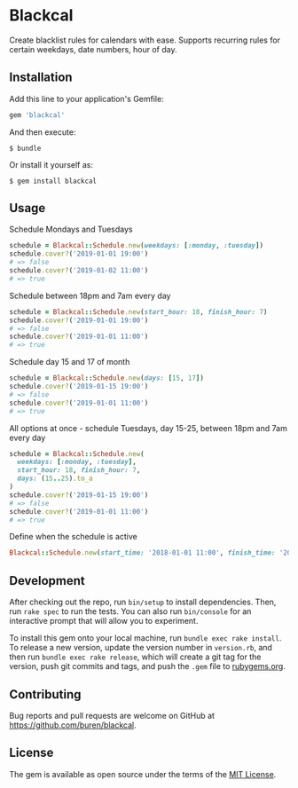 # Blackcal

Create blacklist rules for calendars with ease. Supports recurring rules for certain weekdays, date numbers, hour of day.

## Installation

Add this line to your application's Gemfile:

```ruby
gem 'blackcal'
```

And then execute:

    $ bundle

Or install it yourself as:

    $ gem install blackcal

## Usage

Schedule Mondays and Tuesdays
```ruby
schedule = Blackcal::Schedule.new(weekdays: [:monday, :tuesday])
schedule.cover?('2019-01-01 19:00')
# => false
schedule.cover?('2019-01-02 11:00')
# => true
```

Schedule between 18pm and 7am every day
```ruby
schedule = Blackcal::Schedule.new(start_hour: 18, finish_hour: 7)
schedule.cover?('2019-01-01 19:00')
# => false
schedule.cover?('2019-01-01 11:00')
# => true
```

Schedule day 15 and 17 of month
```ruby
schedule = Blackcal::Schedule.new(days: [15, 17])
schedule.cover?('2019-01-15 19:00')
# => false
schedule.cover?('2019-01-01 11:00')
# => true
```

All options at once - schedule Tuesdays, day 15-25, between 18pm and 7am every day
```ruby
schedule = Blackcal::Schedule.new(
  weekdays: [:monday, :tuesday],
  start_hour: 18, finish_hour: 7,
  days: (15..25).to_a
)
schedule.cover?('2019-01-15 19:00')
# => false
schedule.cover?('2019-01-01 11:00')
# => true
```

Define when the schedule is active
```ruby
Blackcal::Schedule.new(start_time: '2018-01-01 11:00', finish_time: '2019-01-01 11:00')
```

## Development

After checking out the repo, run `bin/setup` to install dependencies. Then, run `rake spec` to run the tests. You can also run `bin/console` for an interactive prompt that will allow you to experiment.

To install this gem onto your local machine, run `bundle exec rake install`. To release a new version, update the version number in `version.rb`, and then run `bundle exec rake release`, which will create a git tag for the version, push git commits and tags, and push the `.gem` file to [rubygems.org](https://rubygems.org).

## Contributing

Bug reports and pull requests are welcome on GitHub at https://github.com/buren/blackcal.

## License

The gem is available as open source under the terms of the [MIT License](https://opensource.org/licenses/MIT).
